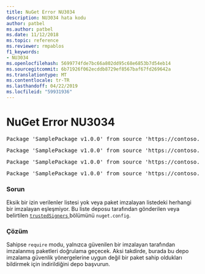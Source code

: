 ```yaml
---
title: NuGet Error NU3034
description: NU3034 hata kodu
author: patbel
ms.author: patbel
ms.date: 11/12/2018
ms.topic: reference
ms.reviewer: rmpablos
f1_keywords:
- NU3034
ms.openlocfilehash: 5699774fde7bc66a802dd95c68e6853b7d54eb14
ms.sourcegitcommit: 6b71926f062ecddb8729ef8567baf67fd269642a
ms.translationtype: MT
ms.contentlocale: tr-TR
ms.lasthandoff: 04/22/2019
ms.locfileid: "59931936"
---
```

# <a name="nuget-error-nu3034"></a>NuGet Error NU3034

<pre>Package 'SamplePackage v1.0.0' from source 'https://contoso.com/index.json': signatureValidationMode is set to require, so packages are allowed only if signed by trusted signers; however, no trusted signers were specified.</pre>
<pre>Package 'SamplePackage v1.0.0' from source 'https://contoso.com/index.json': The package signature certificate fingerprint does not match any certificate fingerprint in the allow list.</pre>
<pre>Package 'SamplePackage v1.0.0' from source 'https://contoso.com/index.json': This repository indicated that all its packages are repository signed; however, it listed no signing certificates.</pre>
<pre>Package 'SamplePackage v1.0.0' from source 'https://contoso.com/index.json': This package was not repository signed with a certificate listed by this repository.</pre>

### <a name="issue"></a>Sorun

Eksik bir izin verilenler listesi yok veya paket imzalayan listedeki herhangi bir imzalayan eşleşmiyor. Bu liste deposu tarafından gönderilen veya belirtilen [ `trustedSigners` ](../nuget-config-file.md#trustedsigners-section) bölümünü `nuget.config`.

### <a name="solution"></a>Çözüm

Sahipse `require` modu, yalnızca güvenilen bir imzalayan tarafından imzalanmış paketleri doğrulama geçecek. Aksi takdirde, burada bu depo imzalama güvenlik yönergelerine uygun değil bir paket sahip oldukları bildirmek için indirildiğini depo başvurun.
